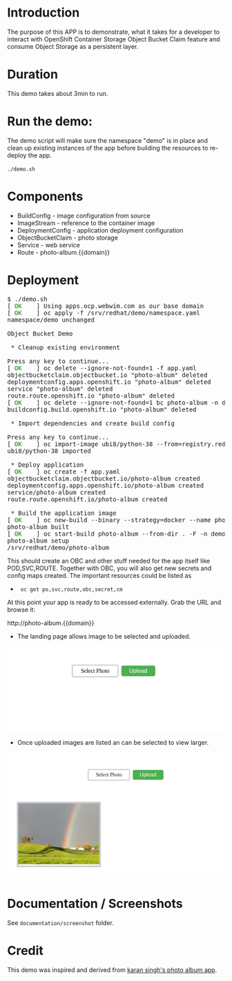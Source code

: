 # Introduction

The purpose of this APP is to demonstrate, what it takes for a developer to interact with OpenShift Container Storage Object Bucket Claim feature and consume Object Storage as a persistent layer.

# Duration
This demo takes about 3min to run.

# Run the demo:
The demo script will make sure the namespace "demo" is in place and clean up existing instances of the app before building the resources to re-deploy the app.

``./demo.sh``

# Components

* BuildConfig - image configuration from source
* ImageStream - reference to the container image
* DeploymentConfig - application deployment configuration
* ObjectBucketClaim - photo storage
* Service - web service
* Route - photo-album.{{domain}}

# Deployment
<pre>
$ ./demo.sh
[ <span style="color:green">OK</span>    ] Using apps.ocp.webwim.com as our base domain
[ <span style="color:green">OK</span>    ] oc apply -f /srv/redhat/demo/namespace.yaml
namespace/demo unchanged

Object Bucket Demo

 * Cleanup existing environment

Press any key to continue...
[ <span style="color:green">OK</span>    ] oc delete --ignore-not-found=1 -f app.yaml
objectbucketclaim.objectbucket.io "photo-album" deleted
deploymentconfig.apps.openshift.io "photo-album" deleted
service "photo-album" deleted
route.route.openshift.io "photo-album" deleted
[ <span style="color:green">OK</span>    ] oc delete --ignore-not-found=1 bc photo-album -n demo
buildconfig.build.openshift.io "photo-album" deleted

 * Import dependencies and create build config

Press any key to continue...
[ <span style="color:green">OK</span>    ] oc import-image ubi8/python-38 --from=registry.redhat.io/ubi8/python-38 --confirm -n demo
ubi8/python-38 imported

 * Deploy application
[ <span style="color:green">OK</span>    ] oc create -f app.yaml
objectbucketclaim.objectbucket.io/photo-album created
deploymentconfig.apps.openshift.io/photo-album created
service/photo-album created
route.route.openshift.io/photo-album created

 * Build the application image
[ <span style="color:green">OK</span>    ] oc new-build --binary --strategy=docker --name photo-album -n demo
photo-album built
[ <span style="color:green">OK</span>    ] oc start-build photo-album --from-dir . -F -n demo
photo-album setup
/srv/redhat/demo/photo-album
</pre>

This should create an OBC and other stuff needed for the app itself like POD,SVC,ROUTE. Together with OBC, you will also get new secrets and config maps created. The important resources could be listed as
- `` oc get po,svc,route,obc,secret,cm``

At this point your app is ready to be accessed externally. Grab the URL and browse it:

http://photo-album.{{domain}}

- The landing page allows image to be selected and uploaded.

![](documentation/screenshots/Demo%20App%20-%20Start.png)

- Once uploaded images are listed an can be selected to view larger.

![](documentation/screenshots/Demo%20App%20-%20With%20Image.png)


# Documentation / Screenshots
See ``documentation/screenshot`` folder.

# Credit
This demo was inspired and derived from [karan singh's photo album app](https://github.com/ksingh7/openshift-photo-album-app).
